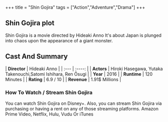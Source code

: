 +++
title = "Shin Gojira"
tags = ["Action","Adventure","Drama"]
+++
## Shin Gojira plot
Shin Gojira is a movie directed by Hideaki Anno It's about Japan is plunged into chaos upon the appearance of a giant monster.
## Cast And Summary
| **Director**      | Hideaki Anno |
    | :---        |    :----:   |
    |  **Actors** | Hiroki Hasegawa, Yutaka Takenouchi,Satomi Ishihara, Ren Ôsugi |
    | **Year**   | 2016    |
    |  **Runtime** | 120 Minutes |
    |  **Rating** | 6.9 / 10 | 
    |  **Revenue** | 1.91$ Millions |
### How To Watch / Stream Shin Gojira
You can watch Shin Gojira on Disney+.
Also, you can stream Shin Gojira via purchasing or having a rent on any of those streaming platforms.
Amazon Prime Video, Netflix, Hulu, Vudu Or iTunes
